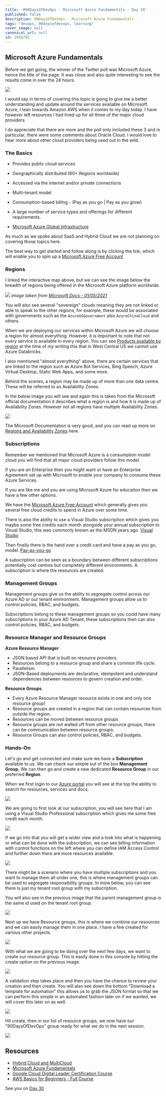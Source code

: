 ```yaml
---
title: '#90DaysOfDevOps - Microsoft Azure Fundamentals - Day 29'
published: false
description: 90DaysOfDevOps - Microsoft Azure Fundamentals
tags: "devops, 90daysofdevops, learning"
cover_image: null
canonical_url: null
id: 1048705
---
```

## Microsoft Azure Fundamentals 

Before we get going, the winner of the Twitter poll was Microsoft Azure, hence the title of the page. It was close and also quite interesting to see the results come in over the 24 hours. 

![](../images/Day29_Cloud1.png?v1)

I would say in terms of covering this topic is going to give me a better understanding and update around the services available on Microsoft Azure, I lean towards Amazon AWS when it comes to my day today. I have however left resources I had lined up for all three of the major cloud providers. 

I do appreciate that there are more and the poll only included these 3 and in particular, there were some comments about Oracle Cloud. I would love to hear more about other cloud providers being used out in the wild. 

### The Basics 

- Provides public cloud services 
- Geographically distributed (60+ Regions worldwide)
- Accessed via the internet and/or private connections 
- Multi-tenant model 
- Consumption-based billing - (Pay as you go | Pay as you grow) 
- A large number of service types and offerings for different requirements. 

- [Microsoft Azure Global Infrastructure](https://infrastructuremap.microsoft.com/explore)

As much as we spoke about SaaS and Hybrid Cloud we are not planning on covering those topics here. 

The best way to get started and follow along is by clicking the link, which will enable you to spin up a [Microsoft Azure Free Account](https://azure.microsoft.com/en-gb/free/)

### Regions 

I linked the interactive map above, but we can see the image below the breadth of regions being offered in the Microsoft Azure platform worldwide. 

![](../images/Day29_Cloud2.png?v1)
*image taken from [Microsoft Docs - 01/05/2021](https://docs.microsoft.com/en-us/azure/networking/microsoft-global-network)*

You will also see several "sovereign" clouds meaning they are not linked or able to speak to the other regions, for example, these would be associated with governments such as the `AzureUSGovernment` also `AzureChinaCloud` and others. 

When we are deploying our services within Microsoft Azure we will choose a region for almost everything. However, it is important to note that not every service is available in every region. You can see [Products available by region](https://azure.microsoft.com/en-us/global-infrastructure/services/?products=all) at the time of my writing this that in West Central US we cannot use Azure Databricks. 

I also mentioned "almost everything" above, there are certain services that are linked to the region such as Azure Bot Services, Bing Speech, Azure Virtual Desktop, Static Web Apps, and some more. 

Behind the scenes, a region may be made up of more than one data centre. These will be referred to as Availability Zones. 

In the below image you will see and again this is taken from the Microsoft official documentation it describes what a region is and how it is made up of Availability Zones. However not all regions have multiple Availability Zones. 

![](../images/Day29_Cloud3.png?v1)

The Microsoft Documentation is very good, and you can read up more on [Regions and Availability Zones](https://docs.microsoft.com/en-us/azure/availability-zones/az-overview) here. 

### Subscriptions  

Remember we mentioned that Microsoft Azure is a consumption model cloud you will find that all major cloud providers follow this model. 

If you are an Enterprise then you might want or have an Enterprise Agreement set up with Microsoft to enable your company to consume these Azure Services. 

If you are like me and you are using Microsoft Azure for education then we have a few other options. 

We have the [Microsoft Azure Free Account](https://azure.microsoft.com/en-gb/free/) which generally gives you several free cloud credits to spend in Azure over some time. 

There is also the ability to use a Visual Studio subscription which gives you maybe some free credits each month alongside your annual subscription to Visual Studio, this was commonly known as the MSDN years ago. [Visual Studio](https://azure.microsoft.com/en-us/pricing/member-offers/credit-for-visual-studio-subscribers/)

Then finally there is the hand over a credit card and have a pay as you go, model. [Pay-as-you-go](https://azure.microsoft.com/en-us/pricing/purchase-options/pay-as-you-go/)

A subscription can be seen as a boundary between different subscriptions potentially cost centres but completely different environments. A subscription is where the resources are created. 

### Management Groups

Management groups give us the ability to segregate control across our Azure AD or our tenant environment. Management groups allow us to control policies, RBAC, and budgets.

Subscriptions belong to these management groups so you could have many subscriptions in your Azure AD Tenant, these subscriptions then can also control policies, RBAC, and budgets. 

### Resource Manager and Resource Groups 

**Azure Resource Manager** 
- JSON based API that is built on resource providers. 
- Resources belong to a resource group and share a common life cycle. 
- Parallelism 
- JSON-Based deployments are declarative, idempotent and understand dependencies between resources to govern creation and order. 

**Resource Groups** 
- Every Azure Resource Manager resource exists in one and only one resource group! 
- Resource groups are created in a region that can contain resources from outside the region. 
- Resources can be moved between resource groups 
- Resource groups are not walled off from other resource groups, there can be communication between resource groups. 
- Resource Groups can also control policies, RBAC, and budgets. 

### Hands-On 

Let's go and get connected and make sure we have a **Subscription** available to us. We can check our simple out of the box **Management Group**, We can then go and create a new dedicated **Resource Group** in our preferred **Region**. 

When we first login to our [Azure portal](https://portal.azure.com/#home) you will see at the top the ability to search for resources, services and docs. 

![](../images/Day29_Cloud4.png?v1)

We are going to first look at our subscription, you will see here that I am using a Visual Studio Professional subscription which gives me some free credit each month. 

![](../images/Day29_Cloud5.png?v1)

If we go into that you will get a wider view and a look into what is happening or what can be done with the subscription, we can see billing information with control functions on the left where you can define IAM Access Control and further down there are more resources available. 

![](../images/Day29_Cloud6.png?v1)

There might be a scenario where you have multiple subscriptions and you want to manage them all under one, this is where management groups can be used to segregate responsibility groups. In mine below, you can see there is just my tenant root group with my subscription. 

You will also see in the previous image that the parent management group is the same id used on the tenant root group. 

![](../images/Day29_Cloud7.png?v1)

Next up we have Resource groups, this is where we combine our resources and we can easily manage them in one place. I have a few created for various other projects. 

![](../images/Day29_Cloud8.png?v1)

With what we are going to be doing over the next few days, we want to create our resource group. This is easily done in this console by hitting the create option on the previous image. 

![](../images/Day29_Cloud9.png?v1)

A validation step takes place and then you have the chance to review your creation and then create. You will also see down the bottom "Download a template for automation" this allows us to grab the JSON format so that we can perform this simple in an automated fashion later on if we wanted, we will cover this later on as well. 

![](../images/Day29_Cloud10.png?v1)

Hit create, then in our list of resource groups, we now have our "90DaysOfDevOps" group ready for what we do in the next session. 

![](../images/Day29_Cloud11.png?v1)

## Resources 

- [Hybrid Cloud and MultiCloud](https://www.youtube.com/watch?v=qkj5W98Xdvw)
- [Microsoft Azure Fundamentals](https://www.youtube.com/watch?v=NKEFWyqJ5XA&list=WL&index=130&t=12s)
- [Google Cloud Digital Leader Certification Course](https://www.youtube.com/watch?v=UGRDM86MBIQ&list=WL&index=131&t=10s)
- [AWS Basics for Beginners - Full Course](https://www.youtube.com/watch?v=ulprqHHWlng&t=5352s)

See you on [Day 30](day30.md)
